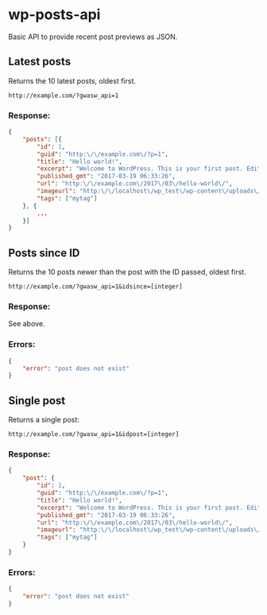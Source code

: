 # wp-posts-api

Basic API to provide recent post previews as JSON.

## Latest posts

Returns the 10 latest posts, oldest first.

```markup
http://example.com/?gwasw_api=1
```

### Response:

```json
{
	"posts": [{
		"id": 1,
		"guid": "http:\/\/example.com\/?p=1",
		"title": "Hello world!",
		"excerpt": "Welcome to WordPress. This is your first post. Edit or delete it, then start writing!",
		"published_gmt": "2017-03-19 06:33:26",
		"url": "http:\/\/example.com\/2017\/03\/hello-world\/",
		"imageurl": "http:\/\/localhost\/wp_test\/wp-content\/uploads\/2017\/03\/photo.jpeg",
		"tags": ["mytag"]
	}, {
		...
	}]
}
```

## Posts since ID

Returns the 10 posts newer than the post with the ID passed, oldest first.

```markup
http://example.com/?gwasw_api=1&idsince=[integer]
```

### Response:

See above.

### Errors:

```json
{
	"error": "post does not exist"
}
```

## Single post

Returns a single post:

```markup
http://example.com/?gwasw_api=1&idpost=[integer]
```

### Response:

```json
{
	"post": {
		"id": 1,
		"guid": "http:\/\/example.com\/?p=1",
		"title": "Hello world!",
		"excerpt": "Welcome to WordPress. This is your first post. Edit or delete it, then start writing!",
		"published_gmt": "2017-03-19 06:33:26",
		"url": "http:\/\/example.com\/2017\/03\/hello-world\/",
		"imageurl": "http:\/\/localhost\/wp_test\/wp-content\/uploads\/2017\/03\/photo.jpeg",
		"tags": ["mytag"]
	}
}
```

### Errors:

```json
{
	"error": "post does not exist"
}
```
